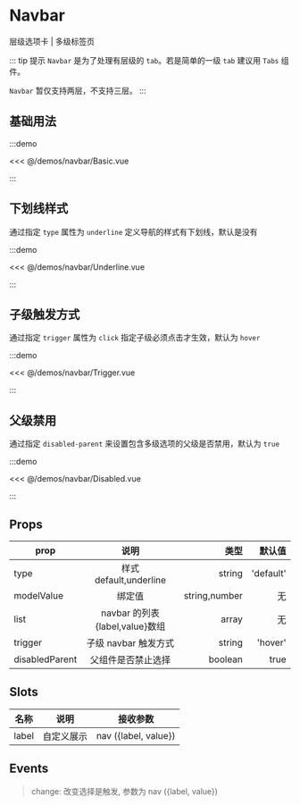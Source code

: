 # Navbar

层级选项卡 | 多级标签页

::: tip 提示
`Navbar` 是为了处理有层级的 `tab`。若是简单的一级 `tab` 建议用 `Tabs` 组件。

`Navbar` 暂仅支持两层，不支持三层。
:::

## 基础用法

:::demo

<<< @/demos/navbar/Basic.vue

:::

## 下划线样式

通过指定 `type` 属性为 `underline` 定义导航的样式有下划线，默认是没有

:::demo

<<< @/demos/navbar/Underline.vue

:::

## 子级触发方式

通过指定 `trigger` 属性为 `click` 指定子级必须点击才生效，默认为 `hover`

:::demo

<<< @/demos/navbar/Trigger.vue

:::

## 父级禁用

通过指定 `disabled-parent` 来设置包含多级选项的父级是否禁用，默认为 `true`

:::demo

<<< @/demos/navbar/Disabled.vue

:::

## Props

| prop           |              说明              |          类型 |    默认值 |
| -------------- | :----------------------------: | ------------: | --------: |
| type           |     样式 default,underline     |        string | 'default' |
| modelValue     |             绑定值             | string,number |        无 |
| list           | navbar 的列表{label,value}数组 |         array |        无 |
| trigger        |      子级 navbar 触发方式      |        string |   'hover' |
| disabledParent |       父组件是否禁止选择       |       boolean |      true |

## Slots

| 名称  |    说明    |       接收参数       |
| ----- | :--------: | :------------------: |
| label | 自定义展示 | nav ({label, value}) |

## Events

> change: 改变选择是触发, 参数为 nav ({label, value})
